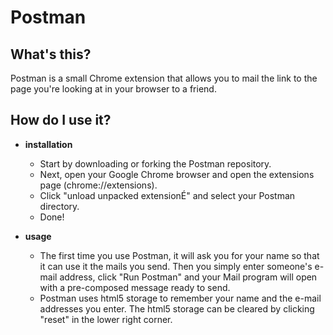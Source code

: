 # Postman

## What's this?
Postman is a small Chrome extension that allows you to mail the link to the  page you're looking at in your browser to a friend.

## How do I use it?

* **installation**
	- Start by downloading or forking the Postman repository.
	- Next, open your Google Chrome browser and open the extensions page (chrome://extensions).
	- Click "unload unpacked extensionÉ" and select your Postman directory.
	- Done!

* **usage**
	- The first time you use Postman, it will ask you for your name so that it can use it the mails you send. Then you simply enter someone's e-mail address, click "Run Postman" and your Mail program will open with a pre-composed message ready to send.
	- Postman uses html5 storage to remember your name and the e-mail addresses you enter. The html5 storage can be cleared by clicking "reset" in the lower right corner.
